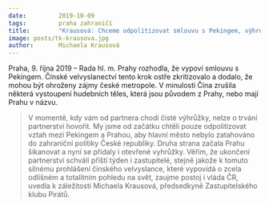 ```yaml
---
date:         2019-10-09
tags:         praha zahraničí
title:        "Krausová: Chceme odpolitizovat smlouvu s Pekingem, výhružky ale odmítáme"
image: posts/tk-krausova.jpg
author:       Michaela Krausová
---
```


Praha, 9. října 2019 – Rada hl. m. Prahy rozhodla, že vypoví smlouvu s Pekingem. Čínské velvyslanectví tento krok ostře zkritizovalo a dodalo, že mohou být ohroženy zájmy české metropole. V minulosti Čína zrušila některá vystoupení hudebních těles, která jsou původem z Prahy, nebo mají Prahu v názvu.

> V momentě, kdy vám od partnera chodí čisté výhrůžky, nelze o trvání partnerství hovořit. My jsme od začátku chtěli pouze odpolitizovat vztah mezi Pekingem a Prahou, aby hlavní město nebylo zatahováno do zahraniční politiky České republiky. Druha strana začala Prahu šikanovat a nyní se přidaly i otevřené vyhrůžky. Věřím, že ukončení partnerství schválí příští týden i zastupitelé, stejně jakože k tomuto silnému prohlášení čínského velvyslance, které vypovídá o zcela odlišném a totalitním pohledu na svět, zaujme postoj i vláda ČR, uvedla k záležitosti Michaela Krausová, předsedkyně Zastupitelského klubu Pirátů.
